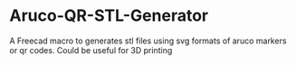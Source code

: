 # Aruco-QR-STL-Generator
A Freecad macro to generates stl files using svg formats of aruco markers or qr codes. Could be useful for 3D printing
